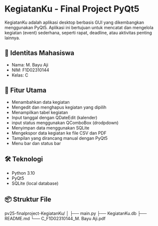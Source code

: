 # KegiatanKu - Final Project PyQt5
KegiatanKu adalah aplikasi desktop berbasis GUI yang dikembangkan menggunakan PyQt5. Aplikasi ini bertujuan untuk mencatat dan mengelola kegiatan (event) sederhana, seperti rapat, deadline, atau aktivitas penting lainnya.

## 👤 Identitas Mahasiswa
- Nama: M. Bayu Aji
- NIM: F1D02310144
- Kelas: C

## 🎯 Fitur Utama
- Menambahkan data kegiatan
- Mengedit dan menghapus kegiatan yang dipilih
- Menampilkan tabel kegiatan
- Input tanggal dengan QDateEdit (kalender)
- input status menggunakan QComboBox (drodpdown)
- Menyimpan data menggunakan SQLite
- Mengekspor data kegiatan ke file CSV dan PDF
- Tampilan yang dirancang manual dengan PyQt5
- Menu bar dan status bar 

## 🛠️ Teknologi
- Python 3.10
- PyQt5
- SQLite (local database)

## 📦 Struktur File
pv25-finalproject-KegiatanKu/
│
├── main.py 
├── KegiatanKu.db 
├── README.md 
└── C_F1D02310144_M. Bayu Aji.pdf

